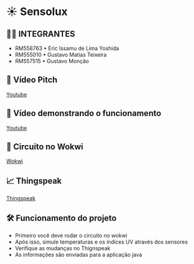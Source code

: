 # ☀ Sensolux

## 👨‍💻 INTEGRANTES
- RM558763 • Eric Issamu de Lima Yoshida
- RM555010 • Gustavo Matias Teixeira
- RM557515 • Gustavo Monção

## 💬 Vídeo Pitch
[Youtube](https://youtu.be/WJmfimRwF8w)

## 💬 Vídeo demonstrando o funcionamento
[Youtube](https://youtu.be/M-hwVPVmYOA?si=GZY7YPaV2qzo3apV)

## 🔌 Circuito no Wokwi
[Wokwi](https://wokwi.com/projects/432380308913932289)

## 📈 Thingspeak
[Thingspeak](https://thingspeak.mathworks.com/channels/2975872)

## 🛠 Funcionamento do projeto
- Primeiro você deve rodar o circuito no wokwi
- Após isso, simule temperaturas e os índices UV através dos sensores
- Verifique as mudanças no Thignspeak
- As informações são enviadas para a aplicação java
